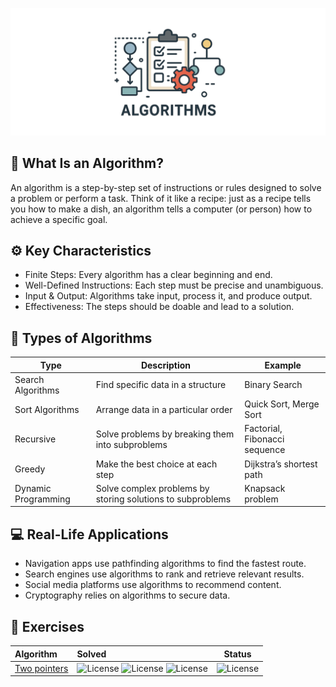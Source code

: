 ![Algorithms](docs/assets/algorithms.png)

## 🧠 What Is an Algorithm?
An algorithm is a step-by-step set of instructions or rules designed to solve a problem or perform a task. Think of it like a recipe: just as a recipe tells you how to make a dish, an algorithm tells a computer (or person) how to achieve a specific goal.

## ⚙️ Key Characteristics
- Finite Steps: Every algorithm has a clear beginning and end.
- Well-Defined Instructions: Each step must be precise and unambiguous.
- Input & Output: Algorithms take input, process it, and produce output.
- Effectiveness: The steps should be doable and lead to a solution.

## 🧩 Types of Algorithms
| Type                | Description                                                | Example                       |
|---------------------|------------------------------------------------------------|-------------------------------|
| Search Algorithms   | Find specific data in a structure                          | Binary Search                 |
| Sort Algorithms     | Arrange data in a particular order                         | Quick Sort, Merge Sort        |
| Recursive           | Solve problems by breaking them into subproblems           | Factorial, Fibonacci sequence |
| Greedy              | Make the best choice at each step                          | Dijkstra’s shortest path      |
| Dynamic Programming | Solve complex problems by storing solutions to subproblems | Knapsack problem              |

## 💻 Real-Life Applications
- Navigation apps use pathfinding algorithms to find the fastest route.
- Search engines use algorithms to rank and retrieve relevant results.
- Social media platforms use algorithms to recommend content.
- Cryptography relies on algorithms to secure data.

## 💪 Exercises
| Algorithm                             | Solved                                                                                                                                                                       |                        Status                         |
|:--------------------------------------|:-----------------------------------------------------------------------------------------------------------------------------------------------------------------------------|:-----------------------------------------------------:|
| [Two pointers](problems/two-pointers) | ![License](https://img.shields.io/badge/8/8-Easy-greenblue) ![License](https://img.shields.io/badge/0/6-Medium-orange) ![License](https://img.shields.io/badge/0/0-Hard-red) | ![License](https://img.shields.io/badge/Doing-orange) |
